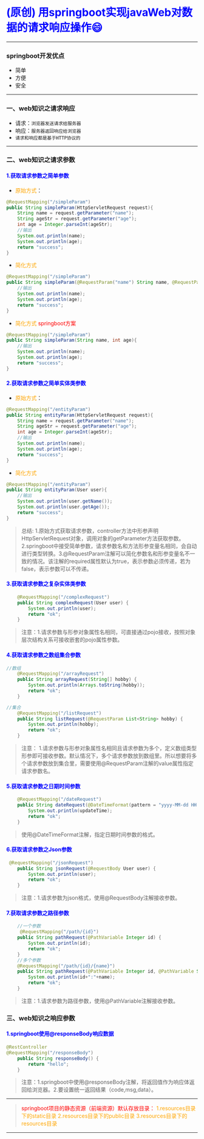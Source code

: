 # <span style='color:blue'>(原创) 用springboot实现javaWeb对数据的请求响应操作:smile:</span>
***
### springboot开发优点
- 简单
- 方便
- 安全
***
### 一、web知识之请求响应
- 请求：``浏览器发送请求给服务器``
- 响应：``服务器返回响应给浏览器``
- ``请求和响应都是基于HTTP协议的``
***
### 二、web知识之请求参数

#### <span style='color:blue'>1.获取请求参数之简单参数</span>
- <span style='color:orange'>原始方式</span>：
```java
@RequestMapping("/simpleParam")
public String simpleParam(HttpServletRequest request){
    String name = request.getParameter("name");
    String ageStr = request.getParameter("age");
    int age = Integer.parseInt(ageStr);
    //输出
    System.out.println(name);
    System.out.println(age);
    return "success";
}
```
- <span style='color:orange'>简化方式</span>
```java
@RequestMapping("/simpleParam")
public String simpleParam(@RequestParam("name") String name, @RequestParam("age") int age){
    //输出
    System.out.println(name);
    System.out.println(age);
    return "success";
}
```
- <span style='color:orange'>简化方式 <span style='color:red'>springboot方案</span></span>
```java
@RequestMapping("/simpleParam")
public String simpleParam(String name, int age){
    //输出
    System.out.println(name);
    System.out.println(age);
    return "success";
}
```
#### <span style='color:blue'>2.获取请求参数之简单实体类参数</span>
- <span style='color:orange'>原始方式</span>：
```java
@RequestMapping("/entityParam")
public String entityParam(HttpServletRequest request){
    String name = request.getParameter("name");
    String ageStr = request.getParameter("age");
    int age = Integer.parseInt(ageStr);
    //输出
    System.out.println(name);
    System.out.println(age);
    return "success";
}
```
- <span style='color:orange'>简化方式</span>
```java
@RequestMapping("/entityParam")
public String entityParam(User user){
    //输出
    System.out.println(user.getName());
    System.out.println(user.getAge());
    return "success";
}
```
> 总结: 1.原始方式获取请求参数，controller方法中形参声明HttpServletRequest对象，调用对象的getParameter方法获取参数。2.springboot中接受简单参数，请求参数名和方法形参变量名相同，会自动进行类型转换。3.@RequestParam注解可以简化参数名和形参变量名不一致的情况。该注解的required属性默认为true，表示参数必须传递，若为false，表示参数可以不传递。

#### <span style='color:blue'>3.获取请求参数之复杂实体类参数</span>
```java
    @RequestMapping("/complexRequest")
    public String complexRequest(User user) {
        System.out.println(user);
        return "ok";
    }
```
> 注意：1.请求参数与形参对象属性名相同，可直接通过pojo接收，按照对象层次结构关系可接收嵌套的pojo属性参数。

#### <span style='color:blue'>4.获取请求参数之数组集合参数</span>
```java
//数组
    @RequestMapping("/arrayRequest")
    public String arrayRequest(String[] hobby) {
        System.out.println(Arrays.toString(hobby));
        return "ok";
    }

//集合
    @RequestMapping("/listRequest")
    public String listRequest(@RequestParam List<String> hobby) {
        System.out.println(hobby);
        return "ok";
    }
```
> 注意： 1.请求参数与形参对象属性名相同且请求参数为多个，定义数组类型形参即可接收参数。默认情况下，多个请求参数放到数组里。所以想要将多个请求参数放到集合里，需要使用@RequestParam注解的value属性指定请求参数名。

#### <span style='color:blue'>5.获取请求参数之日期时间参数</span>
```java
    @RequestMapping("/dateRequest")
    public String dateRequest(@DateTimeFormat(pattern = "yyyy-MM-dd HH:mm:ss") LocalDateTime updateTime) {
        System.out.println(updateTime);
        return "ok";
    }
```
> 使用@DateTimeFormat注解，指定日期时间参数的格式。

#### <span style='color:blue'>6.获取请求参数之Json参数</span>
```java
 @RequestMapping("/jsonRequest")
    public String jsonRequest(@RequestBody User user) {
        System.out.println(user);
        return "ok";
    }
```
> 注意：1.请求参数为json格式，使用@RequestBody注解接收参数。

#### <span style='color:blue'>7.获取请求参数之路径参数</span>
```java
    //一个参数
     @RequestMapping("/path/{id}")
    public String pathRequest(@PathVariable Integer id) {
        System.out.println(id);
        return "ok";
    }
    //多个参数
    @RequestMapping("/path/{id}/{name}")
    public String pathRequest(@PathVariable Integer id, @PathVariable String name) {
        System.out.println(id+":"+name);
        return "ok";
    }
```
> 注意：1.请求参数为路径参数，使用@PathVariable注解接收参数。

### 三、web知识之响应参数
#### <span style='color:blue'>1.springboot使用@responseBody响应数据</span>
```java
@RestController
@RequestMapping("/responseBody")
    public String responseBody() {
        return "hello";
    }
```
> 注意：1.springboot中使用@responseBody注解，将返回值作为响应体返回给浏览器。2.要设置统一返回结果（code,msg,data）。
***
> <span style='color:red'>springboot项目的静态资源（前端资源）默认存放目录：</span>
> <span style='color:orange'>1.resources目录下的static目录</span>
> <span style='color:orange'>2.resources目录下的public目录</span>
> <span style='color:orange'>3.resources目录下的resources目录</span>
***






